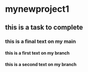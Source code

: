 # mynewproject1
## this is a task to complete
### this is a final text on my main 
#### this is a first text on my branch
#### this is a second text on my branch
